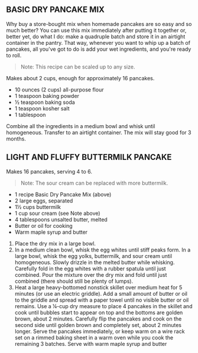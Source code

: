 

## BASIC DRY PANCAKE MIX

Why buy a store-bought mix when homemade pancakes are so easy and so much better? You can use this mix immediately after putting it together or, better yet, do what I do: make a quadruple batch and store it in an airtight container in the pantry. That way, whenever you want to whip up a batch of pancakes, all you've got to do is add your wet ingredients, and you're ready to roll.

> Note: This recipe can be scaled up to any size.

Makes about 2 cups, enough for approximately 16 pancakes.

- 10 ounces (2 cups) all-purpose flour
- 1 teaspoon baking powder
- ½ teaspoon baking soda
- 1 teaspoon kosher salt
- 1 tablespoon

Combine all the ingredients in a medium bowl and whisk until homogeneous. Transfer to an airtight container. The mix will stay good for 3 months.

## LIGHT AND FLUFFY BUTTERMILK PANCAKE

Makes 16 pancakes, serving 4 to 6.

> Note: The sour cream can be replaced with more buttermilk.

- 1 recipe Basic Dry Pancake Mix (above)
- 2 large eggs, separated
- 1½ cups buttermilk
- 1 cup sour cream (see Note above)
- 4 tablespoons unsalted butter, melted
- Butter or oil for cooking
- Warm maple syrup and butter

1. Place the dry mix in a large bowl.
2. In a medium clean bowl, whisk the egg whites until stiff peaks form. In a large bowl, whisk the egg yolks, buttermilk, and sour cream until homogeneous. Slowly drizzle in the melted butter while whisking. Carefully fold in the egg whites with a rubber spatula until just combined. Pour the mixture over the dry mix and fold until just combined (there should still be plenty of lumps).
3. Heat a large heavy-bottomed nonstick skillet over medium heat for 5 minutes (or use an electric griddle). Add a small amount of butter or oil to the griddle and spread with a paper towel until no visible butter or oil remains. Use a ¼-cup dry measure to place 4 pancakes in the skillet and cook until bubbles start to appear on top and the bottoms are golden brown, about 2 minutes. Carefully flip the pancakes and cook on the second side until golden brown and completely set, about 2 minutes longer. Serve the pancakes immediately, or keep warm on a wire rack set on a rimmed baking sheet in a warm oven while you cook the remaining 3 batches. Serve with warm maple syrup and butter
